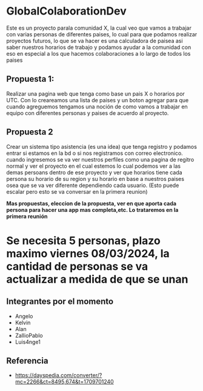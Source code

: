 # GlobalColaborationDev

Este es un proyecto parala comunidad X, la cual veo que vamos a trabajar con varias personas de diferentes paises, lo cual para que podamos realizar proyectos futuros, lo que se va hacer es una calculadora de paisea asi saber nuestros horarios de trabajo y podamos ayudar a la comunidad con eso en especial a los que hacemos colaboraciones a lo largo de todos los paises 


## Propuesta 1:
Realizar una pagina web que tenga como base un pais X o horarios por UTC. Con lo creareamos una lista de paises y un boton agregar para que cuando agreguemos tengamos una noción de como vamos a trabajar en equipo con diferentes personas y paises de acuerdo al proyecto.
## Propuesta 2 
Crear un sistema tipo asistencia (es una idea) que tenga registro y podamos entrar si estamos en la bd o si nos registramos con correo electronico. cuando ingresemos se va ver nuestros perfiles como una pagina de regitro normal y ver el proyecto en el cual estemos lo cual podemos ver a las demas persoans dentro de ese proyecto y ver que horarios tiene cada persona su horario de su region y su horario en base a nuestros paises osea que se va ver diferente dependiendo cada usuario. (Esto puede escalar pero esto se va conversar en la primera reunion)

**Mas propuestas, eleccion de la propuesta, ver en que aporta cada persona para hacer una app mas completa,etc. Lo trataremos en la primera reunión**

# Se necesita 5 personas, plazo maximo viernes 08/03/2024, la cantidad de personas se va actualizar a medida de que se unan

## Integrantes por el momento
* Angelo
* Kelvin
* Alan
* ZallioPablo
* Luis4nge1
## Referencia
* https://dayspedia.com/converter/?mc=2266&ct=8495,674&t=1709701240


